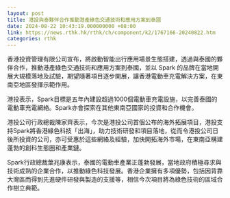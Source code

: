 ```yaml
---
layout: post
title: 港投與泰夥伴合作推動港產綠色交通技術和應用方案到泰國
date: 2024-08-22 10:43:19.000000000 +08:00
link: https://news.rthk.hk/rthk/ch/component/k2/1767166-20240822.htm
categories: rthk
---
```


香港投資管理有限公司宣布，將啟動智能出行應用場景生態搭建，透過與泰國的夥伴合作，推動港產綠色交通技術和應用方案到泰國，並以 Spark 的品牌在當地開展大規模落地及試驗，期望隨著項目逐步開展，讓香港電動車充電解決方案，在東南亞地區發揮示範作用。

港投表示，Spark目標是五年內建設超過1000個電動車充電設施，以完善泰國的電動車充電網絡。Spark亦會探索在其他東南亞國家的投資和合作機會。

港投公司行政總裁陳家齊表示，今次是港投公司首個公布的海外拓展項目，港投支持Spark將香港綠色科技「出海」，助力技術研發和項目落地，從而令港投公司日後所投資的公司，亦可受惠於這些網絡及經驗，加快開拓海外市場，在東南亞構建蓬勃的創科生態圈和產業鏈。

Spark行政總裁葉兆康表示，泰國的電動車產業正蓬勃發展，當地政府積極尋求與技術成熟的企業合作，以推動綠色科技發展。香港企業擁有多項優勢，包括因背靠大灣區而得到先進硬件研發與製造的支援等，相信今次項目將為綠色技術的區域合作樹立典範。
